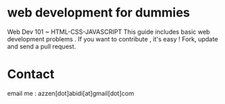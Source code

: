 # web development  for dummies
Web Dev 101 ~ HTML-CSS-JAVASCRIPT
This guide includes basic web development problems .
If you want to contribute , it's easy !
Fork, update and send a pull request. 

# Contact 
email me : azzen[dot]abidi[at]gmail[dot]com